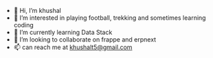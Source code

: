 - 👋 Hi, I’m khushal
- 👀 I’m interested in playing football, trekking and sometimes learning coding
- 🌱 I’m currently learning Data Stack
- 💞️ I’m looking to collaborate on frappe and erpnext
- 📫 can reach me at khushalt5@gmail.com

<!---
khushalt/khushalt is a ✨ special ✨ repository because its `README.md` (this file) appears on your GitHub profile.
You can click the Preview link to take a look at your changes.
--->

